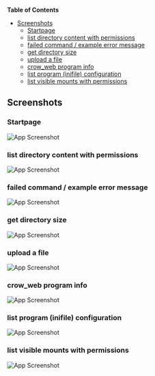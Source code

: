 <!-- START doctoc generated TOC please keep comment here to allow auto update -->
<!-- DON'T EDIT THIS SECTION, INSTEAD RE-RUN doctoc TO UPDATE -->
**Table of Contents**

- [Screenshots](#screenshots)
  - [Startpage](#startpage)
  - [list directory content with permissions](#list-directory-content-with-permissions)
  - [failed command / example error message](#failed-command--example-error-message)
  - [get directory size](#get-directory-size)
  - [upload a file](#upload-a-file)
  - [crow_web program info](#crow_web-program-info)
  - [list program (inifile) configuration](#list-program-inifile-configuration)
  - [list visible mounts with permissions](#list-visible-mounts-with-permissions)

<!-- END doctoc generated TOC please keep comment here to allow auto update -->

## Screenshots

### Startpage

![App Screenshot](https://github.com/Zheng-Bote/web-srv_image-tester/blob/main/docs/img/01_en.png)

### list directory content with permissions

![App Screenshot](https://github.com/Zheng-Bote/web-srv_image-tester/blob/main/docs/img/02_en.png)

### failed command / example error message

![App Screenshot](https://github.com/Zheng-Bote/web-srv_image-tester/blob/main/docs/img/03_en.png)

### get directory size

![App Screenshot](https://github.com/Zheng-Bote/web-srv_image-tester/blob/main/docs/img/04_en.png)

### upload a file

![App Screenshot](https://github.com/Zheng-Bote/web-srv_image-tester/blob/main/docs/img/05_en.png)

### crow_web program info

![App Screenshot](https://github.com/Zheng-Bote/web-srv_image-tester/blob/main/docs/img/06_en.png)

### list program (inifile) configuration

![App Screenshot](https://github.com/Zheng-Bote/web-srv_image-tester/blob/main/docs/img/07_en.png)

### list visible mounts with permissions

![App Screenshot](https://github.com/Zheng-Bote/web-srv_image-tester/blob/main/docs/img/08_en.png)
